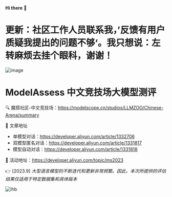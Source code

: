  
**Hi there** :wave: 
# 更新：社区工作人员联系我，’反馈有用户质疑我提出的问题不够‘。我只想说：左转麻烦去挂个眼科，谢谢！
![image](https://github.com/meichao123/ModelAssess/assets/29699988/5ca4215c-fd7d-4ace-8b4c-6efe6da46029)



# ModelAssess 中文竞技场大模型测评
:mag: 魔搭社区-中文竞技场：https://modelscope.cn/studios/LLMZOO/Chinese-Arena/summary

:page_facing_up: 文章地址
- 单模型对话：https://developer.aliyun.com/article/1332706
- 双模型匿名对话：https://developer.aliyun.com/article/1331817
- 模型自动对话：https://developer.aliyun.com/article/1331818

:pushpin: 活动地址：https://developer.aliyun.com/topic/ms2023


:point_right: [2023.9] *大型语言模型的不断迭代和更新非常频繁。因此，本次所提供的评估结果仅适用于特定数据集和具体版本*


![lhb](https://github.com/meichao123/ModelAssess/assets/29699988/02830cc0-fe09-45ff-ad8f-3eefabfafb47)
